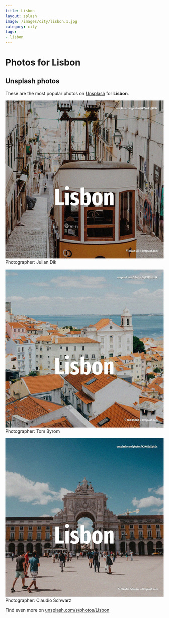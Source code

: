 ```yaml
---
title: Lisbon
layout: splash
image: /images/city/lisbon.1.jpg
category: city
tags:
- lisbon
---
```

# Photos for Lisbon
 
## Unsplash photos
These are the most popular photos on [Unsplash](https://unsplash.com) for **Lisbon**.
 
![Lisbon](/images/city/lisbon.1.jpg)
Photographer:  Julian Dik
 
![Lisbon](/images/city/lisbon.2.jpg)
Photographer:  Tom Byrom
 
![Lisbon](/images/city/lisbon.3.jpg)
Photographer:  Claudio Schwarz
 
Find even more on [unsplash.com/s/photos/Lisbon](https://unsplash.com/s/photos/Lisbon)
 
